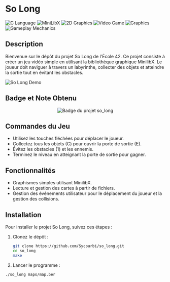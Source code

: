 # So Long

![C Language](https://img.shields.io/badge/language-C-blue)
![MiniLibX](https://img.shields.io/badge/library-MiniLibX-blue)
![2D Graphics](https://img.shields.io/badge/graphics-2D-lightgrey)
![Video Game](https://img.shields.io/badge/game-yes-orange)
![Graphics](https://img.shields.io/badge/graphics-yes-yellow)
![Gameplay Mechanics](https://img.shields.io/badge/gameplay%20mechanics-Movement%20%7C%20Collisions-yellowgreen)

## Description

Bienvenue sur le dépôt du projet So Long de l'École 42. Ce projet consiste à créer un jeu vidéo simple en utilisant la bibliothèque graphique MinilibX. Le joueur doit naviguer à travers un labyrinthe, collecter des objets et atteindre la sortie tout en évitant les obstacles.

![So Long Demo](demo.gif)

## Badge et Note Obtenu

<div align="center">
  <img src="https://github.com/ayogun/42-project-badges/blob/main/badges/so_longm.png?raw=true" alt="Badge du projet so_long">
</div>

## Commandes du Jeu

  - Utilisez les touches fléchées pour déplacer le joueur.
  - Collectez tous les objets (C) pour ouvrir la porte de sortie (E).
  - Évitez les obstacles (1) et les ennemis.
  - Terminez le niveau en atteignant la porte de sortie pour gagner.
    
## Fonctionnalités

  - Graphismes simples utilisant MinilibX.
  - Lecture et gestion des cartes à partir de fichiers.
  - Gestion des événements utilisateur pour le déplacement du joueur et la gestion des collisions.

## Installation

Pour installer le projet So Long, suivez ces étapes :

1. Clonez le dépôt :

   ```bash
   git clone https://github.com/Sycourbi/so_long.git
   cd so_long
   make
2. Lancer le programme :

  ```bash
  ./so_long maps/map.ber

